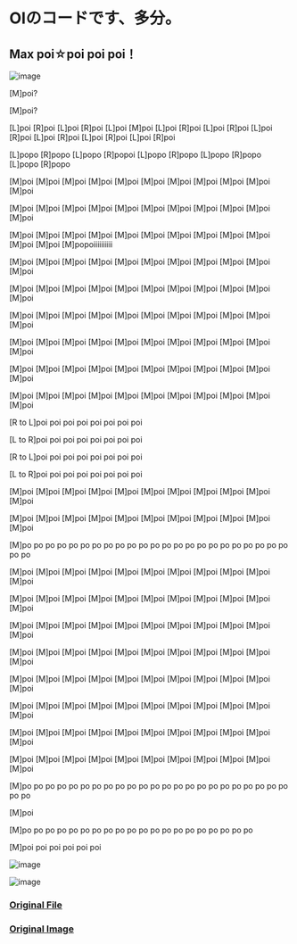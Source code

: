 # OIのコードです、多分。

## Max poi☆poi poi poi！

![image](https://github.com/hawk5121/OI/raw/master/image/poi.jpg)

[M]poi?

[M]poi?

[L]poi [R]poi [L]poi [R]poi [L]poi [M]poi [L]poi [R]poi [L]poi [R]poi [L]poi [R]poi [L]poi [R]poi [L]poi [R]poi [L]poi [R]poi

[L]popo [R]popo [L]popo [R]popoi [L]popo [R]popo [L]popo [R]popo [L]popo [R]popo

[M]poi [M]poi [M]poi [M]poi [M]poi [M]poi [M]poi [M]poi [M]poi [M]poi [M]poi 

[M]poi [M]poi [M]poi [M]poi [M]poi [M]poi [M]poi [M]poi [M]poi [M]poi [M]poi 

[M]poi [M]poi [M]poi [M]poi [M]poi [M]poi [M]poi [M]poi [M]poi [M]poi [M]poi [M]poi [M]popoiiiiiiiiii

[M]poi [M]poi [M]poi [M]poi [M]poi [M]poi [M]poi [M]poi [M]poi [M]poi [M]poi 

[M]poi [M]poi [M]poi [M]poi [M]poi [M]poi [M]poi [M]poi [M]poi [M]poi [M]poi 

[M]poi [M]poi [M]poi [M]poi [M]poi [M]poi [M]poi [M]poi [M]poi [M]poi [M]poi 

[M]poi [M]poi [M]poi [M]poi [M]poi [M]poi [M]poi [M]poi [M]poi [M]poi [M]poi 

[M]poi [M]poi [M]poi [M]poi [M]poi [M]poi [M]poi [M]poi [M]poi [M]poi [M]poi 

[M]poi [M]poi [M]poi [M]poi [M]poi [M]poi [M]poi [M]poi [M]poi [M]poi [M]poi 

[R to L]poi poi poi poi poi poi poi poi 

[L to R]poi poi poi poi poi poi poi poi 

[R to L]poi poi poi poi poi poi poi poi 

[L to R]poi poi poi poi poi poi poi poi 

[M]poi [M]poi [M]poi [M]poi [M]poi [M]poi [M]poi [M]poi [M]poi [M]poi [M]poi 

[M]poi [M]poi [M]poi [M]poi [M]poi [M]poi [M]poi [M]poi [M]poi [M]poi [M]poi 

[M]po po po po po po po po po po po po po po po po po po po po po po po po po 

[M]poi [M]poi [M]poi [M]poi [M]poi [M]poi [M]poi [M]poi [M]poi [M]poi [M]poi 

[M]poi [M]poi [M]poi [M]poi [M]poi [M]poi [M]poi [M]poi [M]poi [M]poi [M]poi 

[M]poi [M]poi [M]poi [M]poi [M]poi [M]poi [M]poi [M]poi [M]poi [M]poi [M]poi 

[M]poi [M]poi [M]poi [M]poi [M]poi [M]poi [M]poi [M]poi [M]poi [M]poi [M]poi 

[M]poi [M]poi [M]poi [M]poi [M]poi [M]poi [M]poi [M]poi [M]poi [M]poi [M]poi 

[M]poi [M]poi [M]poi [M]poi [M]poi [M]poi [M]poi [M]poi [M]poi [M]poi [M]poi 

[M]poi [M]poi [M]poi [M]poi [M]poi [M]poi [M]poi [M]poi [M]poi [M]poi [M]poi 

[M]poi [M]poi [M]poi [M]poi [M]poi [M]poi [M]poi [M]poi [M]poi [M]poi [M]poi 

[M]po po po po po po po po po po po po po po po po po po po po po po po po po 

[M]poi

[M]po po po po po po po po po po po po po po po po po po po po 

[M]poi poi poi poi poi poi

![image](https://github.com/hawk5121/OI/raw/master/image/but.jpg)
  

![image](https://github.com/hawk5121/OI/raw/master/image/RUA.png)

### [Original File](https://github.com/hawk5121/OI/blob/master/bitmap/image_source)  

### [Original Image](https://github.com/hawk5121/OI/blob/master/image/reimu.png)